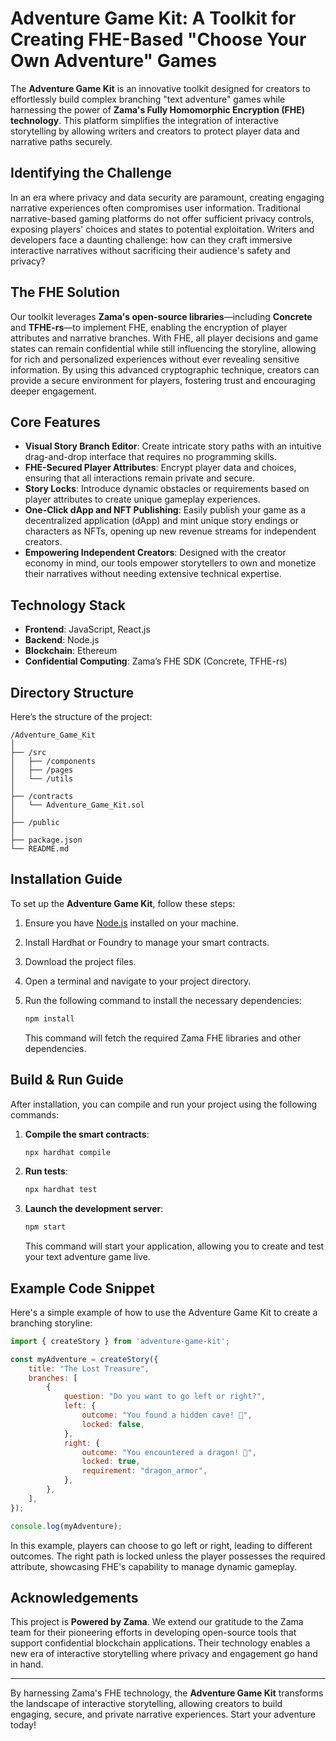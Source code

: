 # Adventure Game Kit: A Toolkit for Creating FHE-Based "Choose Your Own Adventure" Games

The **Adventure Game Kit** is an innovative toolkit designed for creators to effortlessly build complex branching "text adventure" games while harnessing the power of **Zama's Fully Homomorphic Encryption (FHE) technology**. This platform simplifies the integration of interactive storytelling by allowing writers and creators to protect player data and narrative paths securely.

## Identifying the Challenge

In an era where privacy and data security are paramount, creating engaging narrative experiences often compromises user information. Traditional narrative-based gaming platforms do not offer sufficient privacy controls, exposing players' choices and states to potential exploitation. Writers and developers face a daunting challenge: how can they craft immersive interactive narratives without sacrificing their audience's safety and privacy?

## The FHE Solution

Our toolkit leverages **Zama's open-source libraries**—including **Concrete** and **TFHE-rs**—to implement FHE, enabling the encryption of player attributes and narrative branches. With FHE, all player decisions and game states can remain confidential while still influencing the storyline, allowing for rich and personalized experiences without ever revealing sensitive information. By using this advanced cryptographic technique, creators can provide a secure environment for players, fostering trust and encouraging deeper engagement.

## Core Features

- **Visual Story Branch Editor**: Create intricate story paths with an intuitive drag-and-drop interface that requires no programming skills.
- **FHE-Secured Player Attributes**: Encrypt player data and choices, ensuring that all interactions remain private and secure.
- **Story Locks**: Introduce dynamic obstacles or requirements based on player attributes to create unique gameplay experiences.
- **One-Click dApp and NFT Publishing**: Easily publish your game as a decentralized application (dApp) and mint unique story endings or characters as NFTs, opening up new revenue streams for independent creators.
- **Empowering Independent Creators**: Designed with the creator economy in mind, our tools empower storytellers to own and monetize their narratives without needing extensive technical expertise.

## Technology Stack

- **Frontend**: JavaScript, React.js
- **Backend**: Node.js
- **Blockchain**: Ethereum
- **Confidential Computing**: Zama’s FHE SDK (Concrete, TFHE-rs)

## Directory Structure

Here’s the structure of the project:

```
/Adventure_Game_Kit
│
├── /src
│   ├── /components
│   ├── /pages
│   └── /utils
│
├── /contracts
│   └── Adventure_Game_Kit.sol
│
├── /public
│
├── package.json
└── README.md
```

## Installation Guide

To set up the **Adventure Game Kit**, follow these steps:

1. Ensure you have [Node.js](https://nodejs.org/) installed on your machine.
2. Install Hardhat or Foundry to manage your smart contracts.
3. Download the project files.
4. Open a terminal and navigate to your project directory.
5. Run the following command to install the necessary dependencies:

   ```bash
   npm install
   ```

   This command will fetch the required Zama FHE libraries and other dependencies.

## Build & Run Guide

After installation, you can compile and run your project using the following commands:

1. **Compile the smart contracts**:

   ```bash
   npx hardhat compile
   ```

2. **Run tests**:

   ```bash
   npx hardhat test
   ```

3. **Launch the development server**:

   ```bash
   npm start
   ```

   This command will start your application, allowing you to create and test your text adventure game live.

## Example Code Snippet

Here's a simple example of how to use the Adventure Game Kit to create a branching storyline:

```javascript
import { createStory } from 'adventure-game-kit';

const myAdventure = createStory({
    title: "The Lost Treasure",
    branches: [
        {
            question: "Do you want to go left or right?",
            left: {
                outcome: "You found a hidden cave! 🎉",
                locked: false,
            },
            right: {
                outcome: "You encountered a dragon! 🐉",
                locked: true,
                requirement: "dragon_armor",
            },
        },
    ],
});

console.log(myAdventure);
```

In this example, players can choose to go left or right, leading to different outcomes. The right path is locked unless the player possesses the required attribute, showcasing FHE's capability to manage dynamic gameplay.

## Acknowledgements

This project is **Powered by Zama**. We extend our gratitude to the Zama team for their pioneering efforts in developing open-source tools that support confidential blockchain applications. Their technology enables a new era of interactive storytelling where privacy and engagement go hand in hand.

---

By harnessing Zama's FHE technology, the **Adventure Game Kit** transforms the landscape of interactive storytelling, allowing creators to build engaging, secure, and private narrative experiences. Start your adventure today!
